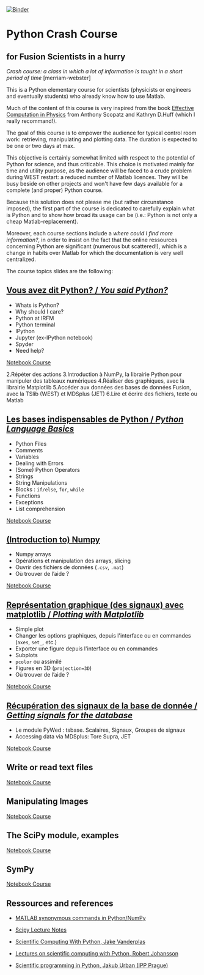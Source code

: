 [![Binder](https://mybinder.org/badge.svg)](https://mybinder.org/v2/gh/jhillairet/Python_Course_For_Fusion/master)
# Python Crash Course 
## for Fusion Scientists in a hurry

_Crash course: a class in which a lot of information is taught in a short period of time_ [merriam-webster]

This is a Python elementary course for scientists (physicists or engineers and eventually students) who already know how to use Matlab. 

Much of the content of this course is very inspired from the book [Effective Computation in Physics](http://physics.codes/) from Anthony Scopatz and Kathryn D.Huff (which I really recommand!). 
 
The goal of this course is to empower the audience for typical control room work: retrieving, manipulating and plotting data. The duration is expected to be one or two days at max. 

This objective is certainly somewhat limited with respect to the potential of Python for science, and thus criticable. This choice is motivated mainly for time and utility purpose, as the audience will be faced to a crude problem during WEST restart: a reduced number of Matlab licences. They will be busy beside on other projects and won't have few days available for a complete (and proper) Python course. 

Because this solution does not please me (but rather circunstance imposed), the first part of the course is dedicated to carefully explain what is Python and to show how broad its usage can be (i.e.: Python is not only a cheap Matlab-replacement). 

Moreover, each course sections include a _where could I find more information?_, in order to insist on the fact that the online ressources concerning Python are significant (numerous but scattered!), which is a change in habits over Matlab for which the documentation is very well centralized.



The course topics slides are the following:

## [Vous avez dit Python? / _You said Python?_](http://nbviewer.ipython.org/format/slides/github/jhillairet/Fusion/blob/master/Python_Crash_Course/Slides/1-Introduction_to_Python.ipynb#/)

 - Whats is Python?
 - Why should I care?
 - Python at IRFM
 - Python terminal
 - IPython
 - Jupyter (ex-IPython notebook)
 - Spyder
 - Need help?

[Notebook Course](http://nbviewer.ipython.org/github/jhillairet/Fusion/blob/master/Python_Crash_Course/Courses/Part1_Introduction.ipynb)

2.Répéter des actions
3.Introduction à NumPy, la librairie Python pour manipuler des tableaux numériques
4.Réaliser des graphiques, avec la librairie Matplotlib
5.Accéder aux données des bases de données Fusion, avec la TSlib (WEST) et MDSplus (JET)
6.Lire et écrire des fichiers, texte ou Matlab

 
## [Les bases indispensables de Python / _Python Language Basics_](http://nbviewer.ipython.org/format/slides/github/jhillairet/Fusion/blob/master/Python_Crash_Course/Slides/2-Python_Basics.ipynb#/)

- Python Files
- Comments
- Variables
- Dealing with Errors
- (Some) Python Operators
- Strings
- String Manipulations
- Blocks : `if/else`, `for`, `while`
- Functions
- Exceptions
- List comprehension

[Notebook Course](http://nbviewer.ipython.org/github/jhillairet/Fusion/blob/master/Python_Crash_Course/Courses/Part2_Python.ipynb)

## [(Introduction to) Numpy](http://nbviewer.ipython.org/format/slides/github/jhillairet/Fusion/blob/master/Python_Crash_Course/Slides/3-NumPy_Basics.ipynb#/)

- Numpy arrays
- Opérations et manipulation des arrays, slicing
- Ouvrir des fichiers de données (`.csv`, `.mat`)
- Où trouver de l’aide ?

[Notebook Course](http://nbviewer.ipython.org/github/jhillairet/Fusion/blob/master/Python_Crash_Course/Courses/Part3_NumPy.ipynb)


## [Représentation graphique (des signaux) avec matplotlib / _Plotting with Matplotlib_](http://nbviewer.ipython.org/format/slides/github/jhillairet/Fusion/blob/master/Python_Crash_Course/Slides/4-Plotting_Basics.ipynb#/)

- Simple plot
- Changer les options graphiques, depuis l'interface  ou en commandes (`axes`, `set_`, etc.)
- Exporter une figure depuis l'interface ou en commandes
- Subplots
- `pcolor` ou assimilé
- Figures en 3D (`projection=3D`)
- Où trouver de l’aide ?

[Notebook Course](http://nbviewer.ipython.org/github/jhillairet/Fusion/blob/master/Python_Crash_Course/Courses/Part4_plotting.ipynb)

## [Récupération des signaux de la base de donnée / _Getting signals for the database_](http://nbviewer.ipython.org/format/slides/github/jhillairet/Fusion/blob/master/Python_Crash_Course/Slides/5-Fusion_data.ipynb#/)

- Le module PyWed : tsbase. Scalaires, Signaux, Groupes de signaux
- Accessing data via MDSplus: Tore Supra, JET 

[Notebook Course](nbviewer.ipython.org/github/jhillairet/Fusion/blob/master/Python_Crash_Course/Courses/Part5_Fusion-Data.ipynb)


## Write or read text files

[Notebook Course](http://nbviewer.ipython.org/github/jhillairet/Fusion/blob/master/Python_Crash_Course/Courses/Part6_Files.ipynb)


## Manipulating Images

[Notebook Course](http://nbviewer.ipython.org/github/jhillairet/Fusion/blob/master/Python_Crash_Course/Courses/Part7_Images.ipynb)

## The SciPy module, examples

[Notebook Course](http://nbviewer.ipython.org/github/jhillairet/Fusion/blob/master/Python_Crash_Course/Courses/Part8_SciPy_Modules_and_Co.ipynb)

## SymPy

[Notebook Course](http://nbviewer.ipython.org/github/jhillairet/Fusion/blob/master/Python_Crash_Course/Courses/Part9_SymPy.ipynb)


## Ressources and references

- [MATLAB synonymous commands in Python/NumPy](http://mathesaurus.sourceforge.net)
- [Scipy Lecture Notes](http://www.scipy-lectures.org/)

- [Scientific Computing With Python, Jake Vanderplas](http://www.astro.washington.edu/users/vanderplas/Astr599_2014/)
- [Lectures on scientific computing with Python, Robert Johansson](https://github.com/jrjohansson/scientific-python-lectures)
- [Scientific programming in Python, Jakub Urban (IPP Prague)](http://www.pythonic.eu/fjfi/en/index.html)
